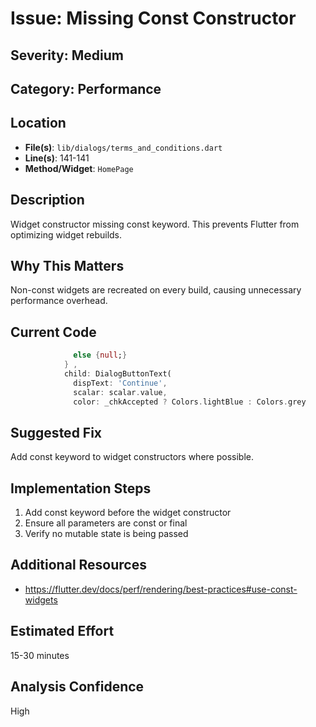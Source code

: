 # Issue: Missing Const Constructor

## Severity: Medium

## Category: Performance

## Location
- **File(s)**: `lib/dialogs/terms_and_conditions.dart`
- **Line(s)**: 141-141
- **Method/Widget**: `HomePage`

## Description
Widget constructor missing const keyword. This prevents Flutter from optimizing widget rebuilds.

## Why This Matters
Non-const widgets are recreated on every build, causing unnecessary performance overhead.

## Current Code
```dart
              else {null;}
            } ,
            child: DialogButtonText(
              dispText: 'Continue', 
              scalar: scalar.value, 
              color: _chkAccepted ? Colors.lightBlue : Colors.grey 
```

## Suggested Fix
Add const keyword to widget constructors where possible.

## Implementation Steps
1. Add const keyword before the widget constructor
2. Ensure all parameters are const or final
3. Verify no mutable state is being passed

## Additional Resources
- https://flutter.dev/docs/perf/rendering/best-practices#use-const-widgets

## Estimated Effort
15-30 minutes

## Analysis Confidence
High
